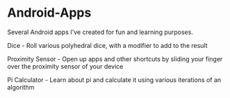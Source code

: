 Android-Apps
============

Several Android apps I've created for fun and learning purposes. 

Dice - Roll various polyhedral dice, with a modifier to add to the result

Proximity Sensor - Open up apps and other shortcuts by sliding your finger over the proximity sensor of your device

Pi Calculator - Learn about pi and calculate it using various iterations of an algorithm
